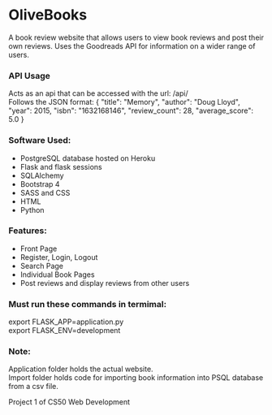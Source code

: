 # OliveBooks
A book review website that allows users to view book reviews and post their own reviews. Uses the Goodreads API for information on a wider range of users.

### API Usage
Acts as an api that can be accessed with the url: /api/<isbn>
<br>
Follows the JSON format:
{
    "title": "Memory",
    "author": "Doug Lloyd",
    "year": 2015,
    "isbn": "1632168146",
    "review_count": 28,
    "average_score": 5.0
}

### Software Used:
* PostgreSQL database hosted on Heroku
* Flask and flask sessions
* SQLAlchemy
* Bootstrap 4
* SASS and CSS
* HTML
* Python

### Features:
* Front Page
* Register, Login, Logout
* Search Page
* Individual Book Pages
* Post reviews and display reviews from other users

### Must run these commands in termimal:
export FLASK_APP=application.py
<br>
export FLASK_ENV=development

### Note:
Application folder holds the actual website.
<br>
Import folder holds code for importing book information into PSQL database from a csv file.

Project 1 of CS50 Web Development
